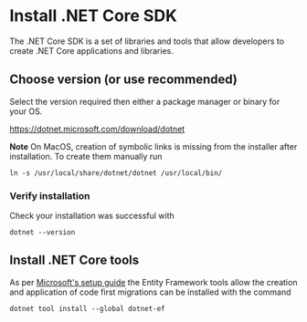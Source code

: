 # Install .NET Core SDK
The .NET Core SDK is a set of libraries and tools that allow developers to create .NET Core applications and libraries.

## Choose version (or use recommended)
Select the version required then either a package manager or binary for your OS.

https://dotnet.microsoft.com/download/dotnet

**Note** On MacOS, creation of symbolic links is missing from the installer after installation.
To create them manually run

`ln -s /usr/local/share/dotnet/dotnet /usr/local/bin/`

### Verify installation
Check your installation was successful with

`dotnet --version`

## Install .NET Core tools
As per [Microsoft's setup guide](https://docs.microsoft.com/en-us/ef/core/cli/dotnet) the Entity Framework tools allow the creation and application of code first migrations can be installed with the command

`dotnet tool install --global dotnet-ef`

